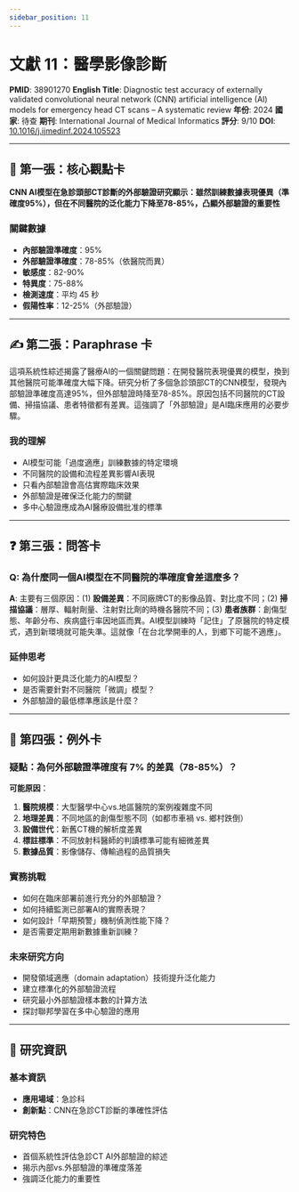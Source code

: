 ```yaml
---
sidebar_position: 11
---
```


# 文獻 11：醫學影像診斷

**PMID**: 38901270
**English Title**: Diagnostic test accuracy of externally validated convolutional neural network (CNN) artificial intelligence (AI) models for emergency head CT scans – A systematic review
**年份**: 2024
**國家**: 待查
**期刊**: International Journal of Medical Informatics
**評分**: 9/10
**DOI**: [10.1016/j.ijmedinf.2024.105523](https://doi.org/10.1016/j.ijmedinf.2024.105523)

---

## 📌 第一張：核心觀點卡

**CNN AI模型在急診頭部CT診斷的外部驗證研究顯示：雖然訓練數據表現優異（準確度95%），但在不同醫院的泛化能力下降至78-85%，凸顯外部驗證的重要性**

### 關鍵數據
- **內部驗證準確度**：95%
- **外部驗證準確度**：78-85%（依醫院而異）
- **敏感度**：82-90%
- **特異度**：75-88%
- **檢測速度**：平均 45 秒
- **假陽性率**：12-25%（外部驗證）

---

## ✍️ 第二張：Paraphrase 卡

這項系統性綜述揭露了醫療AI的一個關鍵問題：在開發醫院表現優異的模型，換到其他醫院可能準確度大幅下降。研究分析了多個急診頭部CT的CNN模型，發現內部驗證準確度高達95%，但外部驗證時降至78-85%。原因包括不同醫院的CT設備、掃描協議、患者特徵都有差異。這強調了「外部驗證」是AI臨床應用的必要步驟。

### 我的理解
- AI模型可能「過度適應」訓練數據的特定環境
- 不同醫院的設備和流程差異影響AI表現
- 只看內部驗證會高估實際臨床效果
- 外部驗證是確保泛化能力的關鍵
- 多中心驗證應成為AI醫療設備批准的標準

---

## ❓ 第三張：問答卡

### Q: 為什麼同一個AI模型在不同醫院的準確度會差這麼多？

**A**: 主要有三個原因：(1) **設備差異**：不同廠牌CT的影像品質、對比度不同；(2) **掃描協議**：層厚、輻射劑量、注射對比劑的時機各醫院不同；(3) **患者族群**：創傷型態、年齡分布、疾病盛行率因地區而異。AI模型訓練時「記住」了原醫院的特定模式，遇到新環境就可能失準。這就像「在台北學開車的人，到鄉下可能不適應」。

### 延伸思考
- 如何設計更具泛化能力的AI模型？
- 是否需要針對不同醫院「微調」模型？
- 外部驗證的最低標準應該是什麼？

---

## 🤔 第四張：例外卡

### 疑點：為何外部驗證準確度有 7% 的差異（78-85%）？

**可能原因**：
1. **醫院規模**：大型醫學中心vs.地區醫院的案例複雜度不同
2. **地理差異**：不同地區的創傷型態不同（如都市車禍 vs. 鄉村跌倒）
3. **設備世代**：新舊CT機的解析度差異
4. **標註標準**：不同放射科醫師的判讀標準可能有細微差異
5. **數據品質**：影像儲存、傳輸過程的品質損失

### 實務挑戰
- 如何在臨床部署前進行充分的外部驗證？
- 如何持續監測已部署AI的實際表現？
- 如何設計「早期預警」機制偵測性能下降？
- 是否需要定期用新數據重新訓練？

### 未來研究方向
- 開發領域適應（domain adaptation）技術提升泛化能力
- 建立標準化的外部驗證流程
- 研究最小外部驗證樣本數的計算方法
- 探討聯邦學習在多中心驗證的應用

---

## 📄 研究資訊

### 基本資訊
- **應用場域**：急診科
- **創新點**：CNN在急診CT診斷的準確性評估

### 研究特色
- 首個系統性評估急診CT AI外部驗證的綜述
- 揭示內部vs.外部驗證的準確度落差
- 強調泛化能力的重要性